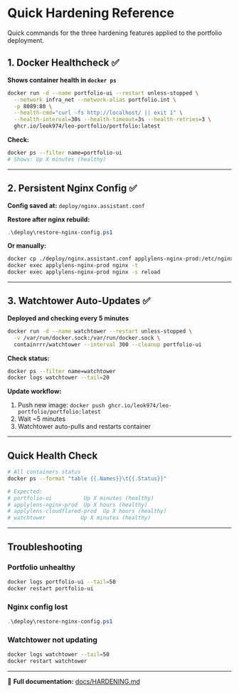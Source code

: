 # Quick Hardening Reference

Quick commands for the three hardening features applied to the portfolio deployment.

## 1. Docker Healthcheck ✅

**Shows container health in `docker ps`**

```bash
docker run -d --name portfolio-ui --restart unless-stopped \
  --network infra_net --network-alias portfolio.int \
  -p 8089:80 \
  --health-cmd="curl -fs http://localhost/ || exit 1" \
  --health-interval=30s --health-timeout=3s --health-retries=3 \
  ghcr.io/leok974/leo-portfolio/portfolio:latest
```

**Check:**
```bash
docker ps --filter name=portfolio-ui
# Shows: Up X minutes (healthy)
```

---

## 2. Persistent Nginx Config ✅

**Config saved at:** `deploy/nginx.assistant.conf`

**Restore after nginx rebuild:**
```powershell
.\deploy\restore-nginx-config.ps1
```

**Or manually:**
```bash
docker cp ./deploy/nginx.assistant.conf applylens-nginx-prod:/etc/nginx/conf.d/assistant.conf
docker exec applylens-nginx-prod nginx -t
docker exec applylens-nginx-prod nginx -s reload
```

---

## 3. Watchtower Auto-Updates ✅

**Deployed and checking every 5 minutes**

```bash
docker run -d --name watchtower --restart unless-stopped \
  -v /var/run/docker.sock:/var/run/docker.sock \
  containrrr/watchtower --interval 300 --cleanup portfolio-ui
```

**Check status:**
```bash
docker ps --filter name=watchtower
docker logs watchtower --tail=20
```

**Update workflow:**
1. Push new image: `docker push ghcr.io/leok974/leo-portfolio/portfolio:latest`
2. Wait ~5 minutes
3. Watchtower auto-pulls and restarts container

---

## Quick Health Check

```bash
# All containers status
docker ps --format "table {{.Names}}\t{{.Status}}"

# Expected:
# portfolio-ui          Up X minutes (healthy)
# applylens-nginx-prod  Up X hours (healthy)
# applylens-cloudflared-prod  Up X hours (healthy)
# watchtower           Up X minutes (healthy)
```

---

## Troubleshooting

### Portfolio unhealthy
```bash
docker logs portfolio-ui --tail=50
docker restart portfolio-ui
```

### Nginx config lost
```powershell
.\deploy\restore-nginx-config.ps1
```

### Watchtower not updating
```bash
docker logs watchtower --tail=50
docker restart watchtower
```

---

📖 **Full documentation:** [docs/HARDENING.md](../docs/HARDENING.md)
